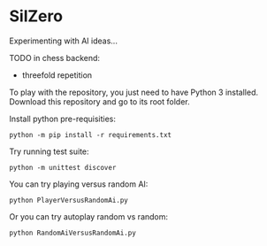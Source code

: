 # SilZero 

Experimenting with AI ideas...

TODO in chess backend: 
 - threefold repetition

To play with the repository, you just need to have Python 3 installed. Download this repository and go to its root folder. 

Install python pre-requisities:

`python -m pip install -r requirements.txt`
      
Try running test suite:

`python -m unittest discover`

You can try playing versus random AI:

`python PlayerVersusRandomAi.py`

Or you can try autoplay random vs random:

`python RandomAiVersusRandomAi.py`